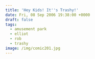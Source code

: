 ```yaml
---
title: 'Hey Kids! It''s Trashy!'
date: Fri, 08 Sep 2006 19:38:00 +0000
draft: false
tags:
  - amusement park
  - elliot
  - rob
  - trashy
image: /img/comic201.jpg
---
```


